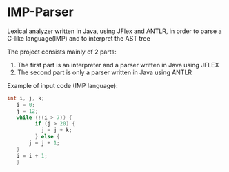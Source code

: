 # IMP-Parser
Lexical analyzer written in Java, using JFlex and ANTLR, in order to parse a C-like language(IMP) and to interpret the AST tree

The project consists mainly of 2 parts:
  1) The first part is an interpreter and a parser written in Java using JFLEX
  2) The second part is only a parser written in Java using ANTLR
  
  
Example of input code (IMP language):

 ```c
 int i, j, k;
    i = 0;
    j = 12;
    while (!(i > 7)) {
	      if (j > 20) {
		    j = j + k;
	      } else {
		j = j + 1;
	}
	i = i + 1;
    }
  ``` 
